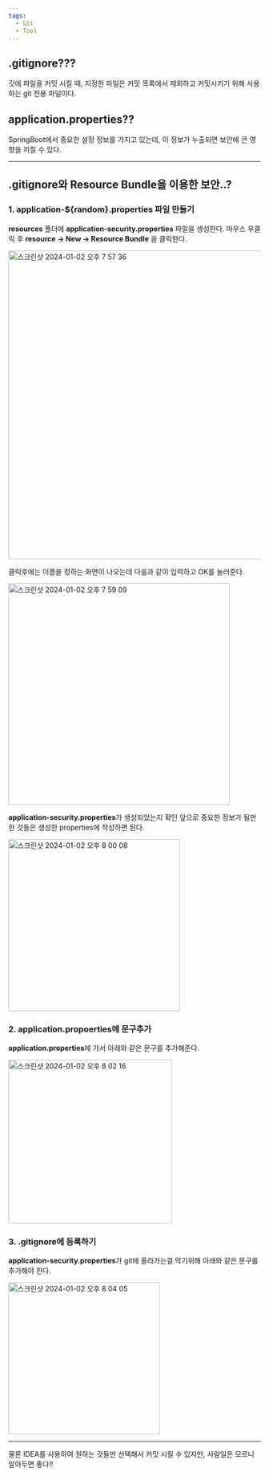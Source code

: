 ```yaml
---
tags:
  - Git
  - Tool
---
```

## .gitignore???
깃에 파일을 커밋 시킬 때, 지정한 파일은 커밋 목록에서 제외하고 커밋시키기 위해 사용하는 git 전용 파일이다.

## application.properties??
SpringBoot에서 중요한 설정 정보를 가지고 있는데, 이 정보가 누출되면 보안에 큰 영향을 끼칠 수 있다.

---
## .gitignore와 Resource Bundle을 이용한 보안..?
### 1. application-$\{random\}.properties 파일 만들기
**resources** 폴더에 **application-security.properties** 파일을 생성한다.
마우스 우클릭 후 **resource -> New -> Resource Bundle** 을 클릭한다.

<img width="616" alt="스크린샷 2024-01-02 오후 7 57 36" src="https://github.com/SubiYoon/SubiYoon.github.io/assets/117332903/0ea7ebae-fb82-4567-baca-5b9b4793fff5"/>

클릭후에는 이름을 정하는 화면이 나오는데 다음과 같이 입력하고 OK를 눌러준다.

<img width="442" alt="스크린샷 2024-01-02 오후 7 59 09" src="https://github.com/SubiYoon/SubiYoon.github.io/assets/117332903/9d0c6cc7-478e-4775-a84a-9cfa46956c6a"/>

**application-security.properties**가 생성되었는지 확인
앞으로 중요한 정보가 될만한 것들은 생성한 properties에 작성하면 된다.

<img width="343" alt="스크린샷 2024-01-02 오후 8 00 08" src="https://github.com/SubiYoon/SubiYoon.github.io/assets/117332903/3c5747f9-be85-4fd2-8779-7e5019d63826"/>

### 2. application.propoerties에 문구추가
**application.properties**에 가서 아래와 같은 문구를 추가해준다.

<img width="327" alt="스크린샷 2024-01-02 오후 8 02 16" src="https://github.com/SubiYoon/SubiYoon.github.io/assets/117332903/f9ce17f0-6dd6-4375-85ea-b25b155fc75c"/>

### 3. .gitignore에 등록하기
**application-security.properties**가 git에 올라가는걸 막기위해 아래와 같은 문구를 추가해야 한다.

<img width="303" alt="스크린샷 2024-01-02 오후 8 04 05" src="https://github.com/SubiYoon/SubiYoon.github.io/assets/117332903/2fddf875-319c-46f0-8cf5-30a367f87ee3"/>


---

물론 IDEA를 사용하여 원하는 것들만 선택해서 커밋 시킬 수 있지만, 사람일은 모르니 알아두면 좋다!!
